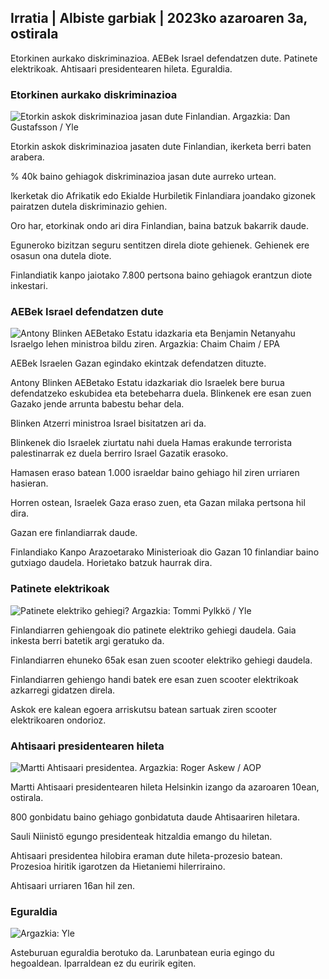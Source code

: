 ## Irratia \| Albiste garbiak \| 2023ko azaroaren 3a, ostirala

Etorkinen aurkako diskriminazioa. AEBek Israel defendatzen dute. Patinete elektrikoak. Ahtisaari presidentearen hileta. Eguraldia.

### Etorkinen aurkako diskriminazioa

![Etorkin askok diskriminazioa jasan dute Finlandian. Argazkia: Dan Gustafsson / Yle](https://images.cdn.yle.fi/image/upload/c_crop,h_1080,w_1919,x_0,y_0/ar_1.7777777777777777,c_fill,g_faces,h_675,w_1200./d_1201q_auto:eco/f_auto/fl_lossy/v1693477380/39-116537864f0696340afe)

Etorkin askok diskriminazioa jasaten dute Finlandian, ikerketa berri baten arabera.

% 40k baino gehiagok diskriminazioa jasan dute aurreko urtean.

Ikerketak dio Afrikatik edo Ekialde Hurbiletik Finlandiara joandako gizonek pairatzen dutela diskriminazio gehien.

Oro har, etorkinak ondo ari dira Finlandian, baina batzuk bakarrik daude.

Eguneroko bizitzan seguru sentitzen direla diote gehienek. Gehienek ere osasun ona dutela diote.

Finlandiatik kanpo jaiotako 7.800 pertsona baino gehiagok erantzun diote inkestari.

### AEBek Israel defendatzen dute

![Antony Blinken AEBetako Estatu idazkaria eta Benjamin Netanyahu Israelgo lehen ministroa bildu ziren. Argazkia: Chaim Chaim / EPA](https://images.cdn.yle.fi/image/upload/c_crop,h_1178,w_2095,x_0,y_45/ar_1.7777777777777777,c_fill,g_faces,h_675,w_r200./0,y_45q_auto:eco/f_auto/fl_lossy/v1697558051/39-1187709652eacaa1698e)

AEBek Israelen Gazan egindako ekintzak defendatzen dituzte.

Antony Blinken AEBetako Estatu idazkariak dio Israelek bere burua defendatzeko eskubidea eta betebeharra duela. Blinkenek ere esan zuen Gazako jende arrunta babestu behar dela.

Blinken Atzerri ministroa Israel bisitatzen ari da.

Blinkenek dio Israelek ziurtatu nahi duela Hamas erakunde terrorista palestinarrak ez duela berriro Israel Gazatik erasoko.

Hamasen eraso batean 1.000 israeldar baino gehiago hil ziren urriaren hasieran.

Horren ostean, Israelek Gaza eraso zuen, eta Gazan milaka pertsona hil dira.

Gazan ere finlandiarrak daude.

Finlandiako Kanpo Arazoetarako Ministerioak dio Gazan 10 finlandiar baino gutxiago daudela. Horietako batzuk haurrak dira.

### Patinete elektrikoak

![Patinete elektriko gehiegi? Argazkia: Tommi Pylkkö / Yle](https://images.cdn.yle.fi/image/upload/c_crop,h_2268,w_4032,x_0,y_378/ar_1.77777777777777777,c_fill,g_faces,h_6701,w_1205/0d_1201.q_auto:eco/f_auto/fl_lossy/v1629190662/39-842535611aab23cf6db)

Finlandiarren gehiengoak dio patinete elektriko gehiegi daudela. Gaia inkesta berri batetik argi geratuko da.

Finlandiarren ehuneko 65ak esan zuen scooter elektriko gehiegi daudela.

Finlandiarren gehiengo handi batek ere esan zuen scooter elektrikoak azkarregi gidatzen direla.

Askok ere kalean egoera arriskutsu batean sartuak ziren scooter elektrikoaren ondorioz.

### Ahtisaari presidentearen hileta

![Martti Ahtisaari presidentea. Argazkia: Roger Askew / AOP](https://images.cdn.yle.fi/image/upload/c_crop,h_3238,w_5757,x_259,y_350/ar_1.77777777777777777,c_fill,g_faces,h_675/0w_1201/0w_1201q_auto:eco/f_auto/fl_lossy/v1697440152/39-1186733652ce1167d3e9)

Martti Ahtisaari presidentearen hileta Helsinkin izango da azaroaren 10ean, ostirala.

800 gonbidatu baino gehiago gonbidatuta daude Ahtisaariren hiletara.

Sauli Niinistö egungo presidenteak hitzaldia emango du hiletan.

Ahtisaari presidentea hilobira eraman dute hileta-prozesio batean. Prozesioa hiritik igarotzen da Hietaniemi hilerriraino.

Ahtisaari urriaren 16an hil zen.

### Eguraldia

![ Argazkia: Yle](https://images.cdn.yle.fi/image/upload/c_crop,h_1080,w_1919,x_0,y_0/ar_1.777777777777777,c_fill,g_faces,h_675,w_rq_auto/0dp_1201/0dp:eco/f_auto/fl_lossy/v1699023031/39-11957186545088dc4556)

Asteburuan eguraldia berotuko da. Larunbatean euria egingo du hegoaldean. Iparraldean ez du euririk egiten.